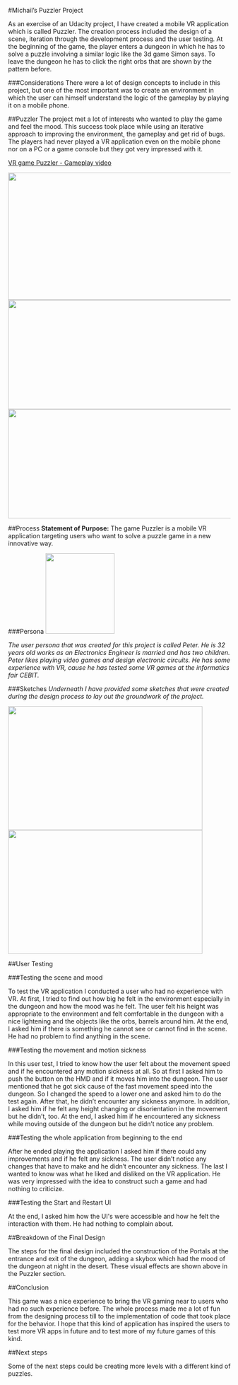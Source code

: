 #Michail’s Puzzler Project

As an exercise of an Udacity project, I have created a mobile VR application which is called Puzzler. The creation process included the design of a scene, iteration through the development process and the user testing. At the beginning of the game, the player enters a dungeon in which he has to solve a puzzle involving a similar logic like the 3d game Simon says. To leave the dungeon he has to click the right orbs that are shown by the pattern before.

###Considerations
There were a lot of design concepts to include in this project, but one of the most important was to create an environment in which the user can himself understand the logic of the gameplay by playing it on a mobile phone.

##Puzzler 
The project met a lot of interests who wanted to play the game and feel the mood. This success took place while using an iterative approach to improving the environment, the gameplay and get rid of bugs. The players had never played a VR application even on the mobile phone nor on a PC or a game console but they got very impressed with it.

[VR game Puzzler - Gameplay video](https://youtu.be/1MZDhKDQ9sY)

<img src="http://i.imgur.com/qC1Kc4l.jpg" width="640" height="288">

<img src="/uploads/default/original/3X/a/3/a39905ff0ab8063dc9ed709771ec7f998e31140e.JPG" width="540" height="247">

<img src="/uploads/default/original/3X/0/2/024822baf38e63a760f571adcb23f8aceb4b8045.JPG" width="540" height="247">

##Process 
**Statement of Purpose:** The game Puzzler is a mobile VR application targeting users who want to solve a puzzle game in a new innovative way.

###Persona
<img src="/uploads/default/original/3X/c/9/c9fa95ae435fa8b5495e053902b846f1c12dd74b.JPG" width="156" height="182">

*The user persona that was created for this project is called Peter. He is 32 years old works as an Electronics Engineer is married and has two children. Peter likes playing video games and design electronic circuits. He has some experience with VR, cause he has tested some VR games at the informatics fair CEBIT.*

###Sketches
*Underneath I have provided some sketches that were created during the design process to lay out the groundwork of the project.*

<img src="/uploads/default/original/3X/d/7/d7b6295df07769fd6822f955dd885c0f11e449a9.jpg" width="440" height="280">

<img src="/uploads/default/original/3X/2/4/245174fec597a729f40ac3d8e60ec54ebe71c0f4.jpg" width="440" height="280">

##User Testing

###Testing the scene and mood

To test the VR application I conducted a user who had no experience with VR. At first, I tried to find out how big he felt in the environment especially in the dungeon and how the mood was he felt. The user felt his height was appropriate to the environment and felt comfortable in the dungeon with a nice lightening and the objects like the orbs, barrels around him. At the end, I asked him if there is something he cannot see or cannot find in the scene. He had no problem to find anything in the scene.

###Testing the movement and motion sickness    

In this user test, I tried to know how the user felt about the movement speed and if he encountered any motion sickness at all. So at first I asked him to push the button on the HMD and if it moves him into the dungeon. The user mentioned that he got sick cause of the fast movement speed into the dungeon. So I changed the speed to a lower one and asked him to do the test again. After that, he didn’t encounter any sickness anymore. In addition, I asked him if he felt any height changing or disorientation in the movement but he didn’t, too. At the end, I asked him if he encountered any sickness while moving outside of the dungeon but he didn’t notice any problem.

###Testing the whole application from beginning to the end

After he ended playing the application I asked him if there could any improvements and if he felt any sickness. The user didn’t notice any changes that have to make and he didn’t encounter any sickness. The last I wanted to know was what he liked and disliked on the VR application. He was very impressed with the idea to construct such a game and had nothing to criticize.   

###Testing the Start and Restart UI

At the end, I asked him how the UI's were accessible and how he felt the interaction with them. He had nothing to complain about. 

##Breakdown of the Final Design

The steps for the final design included the construction of the Portals at the entrance and exit of the dungeon, adding a skybox which had the mood of the dungeon at night in the desert. These visual effects are shown above in the Puzzler section.

##Conclusion

This game was a nice experience to bring the VR gaming near to users who had no such experience before. The whole process made me a lot of fun from the designing process till to the implementation of code that took place for the behavior. I hope that this kind of application has inspired the users to test more VR apps in future and to test more of my future games of this kind.

##Next steps

Some of the next steps could be creating more levels with a different kind of puzzles.
